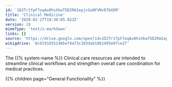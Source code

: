```yaml
---
id: '1D2Tr1fpF7oqAx0hsXkwT5D2RA1epjcGuNFVNv87bXEM'
title: 'Clinical Medicine'
date: '2020-02-27T19:30:05.023Z'
version: 28
mimeType: 'text/x-markdown'
links: []
source: 'https://drive.google.com/open?id=1D2Tr1fpF7oqAx0hsXkwT5D2RA1epjcGuNFVNv87bXEM'
wikigdrive: '8cb7d1655146bef4a73c283dab1861495e6fce27'
---
```

The {{% system-name %}} Clinical care resources are intended to streamline clinical workflows and strengthen overall care coordination for medical practices.

{{% children page="General Functionality" %}}
